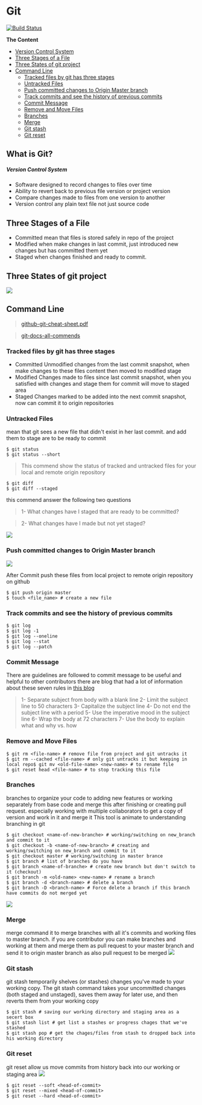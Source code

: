 # Git

[![Build Status](https://travis-ci.org/joemccann/dillinger.svg?branch=master)](https://github.com/aboelkassem/Git/blob/master/Git.pdf)

**The Content**


- [Version Control System](#version-control-system)
- [Three Stages of a File](#three-stages-of-a-file)
- [Three States of git project](#three-states-of-git-project)
- [Command Line](#command-line)
  * [Tracked files by git has three stages](#tracked-files-by-git-has-three-stages)
  * [Untracked Files](#untracked-files)
  * [Push committed changes to Origin Master branch](#push-committed-changes-to-origin-master-branch)
  * [Track commits and see the history of previous commits](#track-commits-and-see-the-history-of-previous-commits)
  * [Commit Message](#commit-message)
  * [Remove and Move Files](#remove-and-move-files)
  * [Branches](#branches)
  * [Merge](#merge)
  * [Git stash](#git-stash)
  * [Git reset](#git-reset)


## What is Git?

##### Version Control System
- Software designed to record changes to files over time
- Ability to revert back to previous file version or project version
- Compare changes made to files from one version to another
- Version control any plain text file not just source code

## Three Stages of a File

- Committed
mean that files is stored safely in repo of the project
- Modified
when make changes in last commit, just introduced new changes but has committed them yet
- Staged
when changes finished and ready to commit.

## Three States of git project
![](https://s3.us-west-2.amazonaws.com/secure.notion-static.com/250e9652-aa36-4973-aac8-0d9de42ce9aa/vlcsnap-2020-04-19-17h00m49s358.png?X-Amz-Algorithm=AWS4-HMAC-SHA256&X-Amz-Credential=AKIAT73L2G45O3KS52Y5%2F20200421%2Fus-west-2%2Fs3%2Faws4_request&X-Amz-Date=20200421T153833Z&X-Amz-Expires=86400&X-Amz-Signature=cf85fe146f27ad3dcb16d9607a7d1451057a0c050113c8f33a1ff73555c98b37&X-Amz-SignedHeaders=host&response-content-disposition=filename%20%3D%22vlcsnap-2020-04-19-17h00m49s358.png%22)

## Command Line

> [github-git-cheat-sheet.pdf](https://github.github.com/training-kit/downloads/github-git-cheat-sheet.pdf)

> [git-docs-all-commends](https://git-scm.com/docs/git#_git_commands)

### Tracked files by git has three stages
+ Committed
Unmodified changes from the last commit snapshot, when make changes to these files
content then moved to modified stage
+ Modified
Changes made to files since last commit snapshot, when you satisfied with changes and
stage them for commit will move to staged area
+ Staged
Changes marked to be added into the next commit snapshot, now can commit it to origin
repositories

### Untracked Files


mean that git sees a new file that didn't exist in her last commit. and add them to stage are to
be ready to commit


```
$ git status
$ git status --short
```
> This commend show the status of tracked and untracked files for your local and remote origin repository
```
$ git diff
$ git diff --staged
```

 this commend answer the following two questions

> 1- What changes have I staged that are ready to be committed?

> 2- What changes have I made but not yet staged?

![](https://s3.us-west-2.amazonaws.com/secure.notion-static.com/6b5308b7-7582-420b-99d1-54bd104122d3/vlcsnap-2020-04-21-11h09m20s731.png?X-Amz-Algorithm=AWS4-HMAC-SHA256&X-Amz-Credential=AKIAT73L2G45O3KS52Y5%2F20200421%2Fus-west-2%2Fs3%2Faws4_request&X-Amz-Date=20200421T154954Z&X-Amz-Expires=86400&X-Amz-Signature=248cd4f6f7f2a0a408efc7e828ea5b50d7463d1e0ef14458f6f98dcc824dbc14&X-Amz-SignedHeaders=host&response-content-disposition=filename%20%3D%22vlcsnap-2020-04-21-11h09m20s731.png%22)
### Push committed changes to Origin Master branch
![](https://s3.us-west-2.amazonaws.com/secure.notion-static.com/115b331e-0b74-4679-b31d-970a81149d58/vlcsnap-2020-04-21-11h33m34s653.png?X-Amz-Algorithm=AWS4-HMAC-SHA256&X-Amz-Credential=AKIAT73L2G45O3KS52Y5%2F20200421%2Fus-west-2%2Fs3%2Faws4_request&X-Amz-Date=20200421T155115Z&X-Amz-Expires=86400&X-Amz-Signature=4223bb92f5a67f5998da0fb9794402d3bb3e8cb5933ebb17c3512147d10390fd&X-Amz-SignedHeaders=host&response-content-disposition=filename%20%3D%22vlcsnap-2020-04-21-11h33m34s653.png%22)

After Commit push these files from local project to remote origin repository on github

```
$ git push origin master
$ touch <file_name> # create a new file
```
### Track commits and see the history of previous commits
```
$ git log
$ git log -1
$ git log --oneline
$ git log --stat
$ git log --patch
```
### Commit Message

There are guidelines are followed to commit message to be useful and helpful to other
contributors there are blog that had a lot of information about these seven rules in [this blog](https://chris.beams.io/posts/git-commit/)

> 1- Separate subject from body with a blank line
> 2- Limit the subject line to 50 characters
> 3- Capitalize the subject line
> 4- Do not end the subject line with a period
> 5- Use the imperative mood in the subject line
> 6- Wrap the body at 72 characters
> 7- Use the body to explain what and why vs. how
### Remove and Move Files

```
$ git rm <file-name> # remove file from project and git untracks it
$ git rm --cached <file-name> # only git untracks it but keeping in local repo$ git mv <old-file-name> <new-name> # to rename file
$ git reset head <file-name> # to stop tracking this file
```
### Branches

branches to organize your code to adding new features or working separately from base code
and merge this after finishing or creating pull request. especially working with multiple collaborators to get a copy of version and work in it and merge it This tool is animate to understanding branching in git
```
$ git checkout <name-of-new-branche> # working/switching on new_branch and commit to it
$ git checkout -b <name-of-new-branch> # creating and working/switching on new_branch and commit to it
$ git checkout master # working/switching in master brance
$ git branch # list of branches do you have
$ git branch <name-of-branche> # create new branch but don't switch to it (checkout)
$ git branch -m <old-name> <new-name> # rename a branch
$ git branch -d <branch-name> # delete a branch
$ git branch -D <branch-name> # Force delete a branch if this branch have commits do not merged yet
```
![](https://s3.us-west-2.amazonaws.com/secure.notion-static.com/e46f79f1-7c12-4027-9d92-6723ad0a0d3c/Capture.png?X-Amz-Algorithm=AWS4-HMAC-SHA256&X-Amz-Credential=AKIAT73L2G45O3KS52Y5%2F20200421%2Fus-west-2%2Fs3%2Faws4_request&X-Amz-Date=20200421T155756Z&X-Amz-Expires=86400&X-Amz-Signature=e20fc32f2eae9de3b9b62fb1aa9c3c6e48b023cfe8cf59a772e4832a968f5870&X-Amz-SignedHeaders=host&response-content-disposition=filename%20%3D%22Capture.png%22)

### Merge

merge command it to merge branches with all it's commits and working files to master branch. if you are contributor you can make branches and working at them and merge them as pull request to your master branch and send it to origin master branch as also pull request to be merged
![](https://s3.us-west-2.amazonaws.com/secure.notion-static.com/14e74003-287d-44d9-a8bd-ffa20fd5230d/Capture.png?X-Amz-Algorithm=AWS4-HMAC-SHA256&X-Amz-Credential=AKIAT73L2G45O3KS52Y5%2F20200421%2Fus-west-2%2Fs3%2Faws4_request&X-Amz-Date=20200421T155819Z&X-Amz-Expires=86400&X-Amz-Signature=620398267dfef3ab03806118c089399c8c40dfb0d1c2cf59e9e95ed1ec037a99&X-Amz-SignedHeaders=host&response-content-disposition=filename%20%3D%22Capture.png%22)

### Git stash
git stash temporarily shelves (or stashes) changes you've made to your working copy. The git stash command takes your uncommitted changes (both staged and unstaged), saves them away for later use, and then reverts them from your working copy
```
$ git stash # saving our working directory and staging area as a secert box
$ git stash list # get list a stashes or progress chages that we've stashed
$ git stash pop # get the chages/files from stash to dropped back into his working directory
```
### Git reset
git reset allow us move commits from history back into our working or staging area
![](https://s3.us-west-2.amazonaws.com/secure.notion-static.com/4b2b793f-e882-4bfa-8ada-3a6e089c0840/vlcsnap-2020-04-21-16h01m05s279.png?X-Amz-Algorithm=AWS4-HMAC-SHA256&X-Amz-Credential=AKIAT73L2G45O3KS52Y5%2F20200421%2Fus-west-2%2Fs3%2Faws4_request&X-Amz-Date=20200421T160037Z&X-Amz-Expires=86400&X-Amz-Signature=28c0944c4f445adec5b30735c93678a03e8640b7709747f1c4e1ed407c565bf5&X-Amz-SignedHeaders=host&response-content-disposition=filename%20%3D%22vlcsnap-2020-04-21-16h01m05s279.png%22)
```
$ git reset --soft <head-of-commit>
$ git reset --mixed <head-of-commit>
$ git reset --hard <head-of-commit>
```
